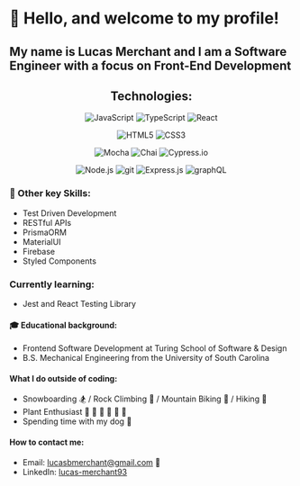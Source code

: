 # 🤗 Hello, and welcome to my profile!

## My name is Lucas Merchant and I am a Software Engineer with a focus on Front-End Development


<h2 align="center">Technologies:</h2>

<p align="center">
 <img alt="JavaScript" src="https://img.shields.io/badge/JavaScript-F7DF1E?style=for-the-badge&logo=javascript&logoColor=black">
 <img alt="TypeScript" src="https://img.shields.io/badge/TypeScript-20232A?style=for-the-badge&logo=typescript&logoColor=white">
 <img alt="React" src="https://img.shields.io/badge/React-20232A?style=for-the-badge&logo=react&logoColor=61DAFB">
</p>

<p align="center">
 <img alt="HTML5" src="https://img.shields.io/badge/HTML5-E34F26?style=for-the-badge&logo=html5&logoColor=white">
 <img alt="CSS3" src="https://img.shields.io/badge/CSS3-1572B6?style=for-the-badge&logo=css3&logoColor=white">
</p>

<p align="center">
 <img alt="Mocha" src="https://img.shields.io/badge/-mocha-%238D6748?&style=for-the-badge&logo=mocha&logoColor=white">
 <img alt="Chai" src="https://img.shields.io/badge/chai-A11404?style=for-the-badge&logo=chai&logoColor=white">
 <img alt="Cypress.io" src="https://img.shields.io/badge/-Cypress.io-black?style=for-the-badge&logo=cypress.io&logoColor=white">
</p>

<p align="center">
 <img alt="Node.js" src="https://img.shields.io/badge/Node.js-43853D?style=for-the-badge&logo=node.js&logoColor=white">
 <img alt="git" src="https://img.shields.io/badge/git%20-%23F05033.svg?&style=for-the-badge&logo=git&logoColor=white">
 <img alt="Express.js" src="https://img.shields.io/badge/Express.js-404D59?style=for-the-badge">
 <img alt="graphQL" src="https://img.shields.io/badge/graphql-20232A?style=for-the-badge&logo=graphql&logoColor=61DAFB">
<!--  <img alt="Circle CI" src="https://img.shields.io/badge/CircleCI-CC6699?style=for-the-badge&logo=circleci&logoColor=white">
 <img alt="Travis CI" src="https://img.shields.io/badge/Travis CI-3EAAAF?style=for-the-badge&logo=travis-ci&logoColor=white"> -->
</p>

### 🔑 Other key Skills:
 * Test Driven Development 
 * RESTful APIs
 * PrismaORM
 * MaterialUI
 * Firebase
 * Styled Components

### Currently learning:
 * Jest and React Testing Library

#### 🎓 Educational background:
 * Frontend Software Development at Turing School of Software & Design
 * B.S. Mechanical Engineering from the University of South Carolina

#### What I do outside of coding:
 * Snowboarding 🏂 / Rock Climbing 🧗 / Mountain Biking 🚵 / Hiking 🥾
 * Plant Enthusiast 🌱 🍄 🌲 🌻 🌵 🌹
 * Spending time with my dog 🐺

#### How to contact me:
 * Email: lucasbmerchant@gmail.com 📧
 * LinkedIn: [lucas-merchant93](https://www.linkedin.com/in/lucas-merchant93/) 
